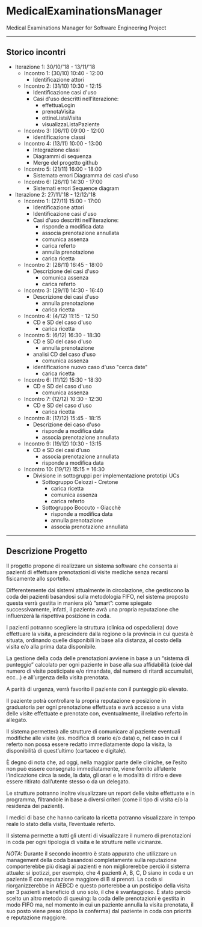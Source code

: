 # MedicalExaminationsManager

Medical Examinations Manager for Software Engineering Project

---

## Storico incontri

- Iterazione 1: 30/10/'18 - 13/11/'18
  - Incontro 1: (30/10) 10:40 - 12:00
    - Identificazione attori
  - Incontro 2: (31/10) 10:30 - 12:15
    - Identificazione casi d'uso
    - Casi d'uso descritti nell'iterazione:
      - effettuaLogin
      - prenotaVisita
      - ottineListaVisita
      - visualizzaListaPaziente
  - Incontro 3: (06/11) 09:00 - 12:00
    - identificazione classi
  - Incontro 4: (13/11) 10:00 - 13:00
    - Integrazione classi
    - Diagrammi di sequenza
    - Merge del progetto github
  - Incontro 5: (21/11) 16:00 - 18:00
    - Sistemato errori Diagramma dei casi d'uso
  - Incontro 6: (26/11) 14:30 - 17:00
    - Sistemati errori Sequence diagram
- Iterazione 2: 27/11/'18 - 12/12/'18
  - Incontro 1: (27/11) 15:00 - 17:00
    - Identificazione attori
    - Identificazione casi d'uso
    - Casi d'uso descritti nell'iterazione:
      - risponde a modifica data
      - associa prenotazione annullata
      - comunica assenza
      - carica referto
      - annulla prenotazione
      - carica ricetta
  - Incontro 2: (28/11) 16:45 - 18:00
    - Descrizione dei casi d'uso
      - comunica assenza
      - carica referto
  - Incontro 3: (29/11) 14:30 - 16:40
    - Descrizione dei casi d'uso
      - annulla prenotazione
      - carica ricetta
  - Incontro 4: (4/12) 11:15 - 12:50
    - CD e SD del caso d'uso
      - carica ricetta
  - Incontro 5: (6/12) 16:30 - 18:30
    - CD e SD del caso d'uso
      - annulla prenotazione
    - analisi CD del caso d'uso
      - comunica assenza
    - identificazione nuovo caso d'uso "cerca date"
      - carica ricetta
  - Incontro 6: (11/12) 15:30 - 18:30
    - CD e SD del caso d'uso
      - comunica assenza
  - Incontro 7: (12/12) 10:30 - 12:30
    - CD e SD del caso d'uso
      - carica ricetta
  - Incontro 8: (17/12) 15:45 - 18:15
    - Descrizione dei caso d'uso
      - risponde a modifica data
      - associa prenotazione annullata
  - Incontro 9: (19/12) 10:30 - 13:15
    - CD e SD dei casi d'uso
      - associa prenotazione annullata
      - risponde a modifica data
  - Incontro 10: (19/12) 15:15 = 16:30
    - Divisione in sottogruppi per implementazione prototipi UCs
      - Sottogruppo Celozzi - Cretone
        - carica ricetta
        - comunica assenza
        - carica referto
      - Sottogruppo Boccuto - Giacchè
        - risponde a modifica data
        - annulla prenotazione
        - associa prenotazione annullata

---

## Descrizione Progetto

Il progetto propone di realizzare un sistema software che consenta ai pazienti di effettuare prenotazioni di visite mediche senza recarsi fisicamente allo sportello.

Differentemente dai sistemi attualmente in circolazione, che gestiscono la coda dei pazienti basandosi sulla metodologia FIFO, nel sistema proposto questa verrà gestita in maniera più “smart”: come spiegato successivamente, infatti, il paziente avrà una propria reputazione che influenzerà la rispettiva posizione in coda.

I pazienti potranno scegliere la struttura (clinica od ospedaliera) dove effettuare la visita, a prescindere dalla regione o la provincia in cui questa è situata, ordinando quelle disponibili in base alla distanza, al costo della visita e/o alla prima data disponibile.

La gestione della coda delle prenotazioni avviene in base a un “sistema di punteggio” calcolato per ogni paziente in base alla sua affidabilità (cioè dal numero di visite posticipate e/o rimandate, dal numero di ritardi accumulati, ecc…) e all’urgenza della visita prenotata.

A parità di urgenza, verrà favorito il paziente con il punteggio più elevato.

Il paziente potrà controllare la propria reputazione e posizione in graduatoria per ogni prenotazione effettuata e avrà accesso a una vista delle visite effettuate e prenotate con, eventualmente, il relativo referto in allegato.

Il sistema permetterà alle strutture di comunicare al paziente eventuali modifiche alle visite (es. modifica di orario e/o data) o, nel caso in cui il referto non possa essere redatto immediatamente dopo la visita, la disponibilità di quest’ultimo (cartaceo e digitale).

È degno di nota che, ad oggi, nella maggior parte delle cliniche, se l’esito non può essere consegnato immediatamente, viene fornito all’utente l’indicazione circa la sede, la data, gli orari e le modalità di ritiro e deve essere ritirato dall’utente stesso o da un delegato.

Le strutture potranno inoltre visualizzare un report delle visite effettuate e in programma, filtrandole in base a diversi criteri (come il tipo di visita e/o la residenza dei pazienti).

I medici di base che hanno caricato la ricetta potranno visualizzare in tempo reale lo stato della visita, l’eventuale referto.

Il sistema permette a tutti gli utenti di visualizzare il numero di prenotazioni in coda per ogni tipologia di visita e le strutture nelle vicinanze.

_NOTA_: Durante il secondo incontro è stato appurato che utilizzare un management della coda basandosi completamente sulla reputazione comporterebbe più disagi ai pazienti e non migliorerebbe perciò il sistema attuale: si ipotizzi, per esempio, che 4 pazienti A, B, C, D siano in coda e un paziente E con reputazione maggiore di B si prenoti. La coda si riorganizzerebbe in AEBCD e questo porterebbe a un posticipo della visita per 3 pazienti a beneficio di uno solo, il che è svantaggioso.
È stato perciò scelto un altro metodo di queuing: la coda delle prenotazioni è gestita in modo FIFO ma, nel momento in cui un paziente annulla la visita prenotata, il suo posto viene preso (dopo la conferma) dal paziente in coda con priorità e reputazione maggiore.
